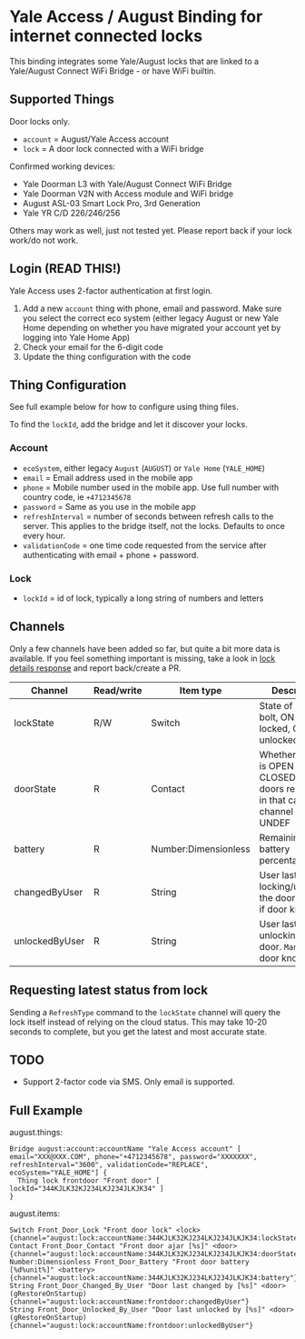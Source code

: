 # Yale Access / August Binding for internet connected locks

This binding integrates some Yale/August locks that are linked to a Yale/August Connect WiFi Bridge - or have WiFi
builtin.

## Supported Things

Door locks only.

* `account` = August/Yale Access account
* `lock` = A door lock connected with a WiFi bridge

Confirmed working devices:

* Yale Doorman L3 with Yale/August Connect WiFi Bridge
* Yale Doorman V2N with Access module and WiFi bridge
* August ASL-03 Smart Lock Pro, 3rd Generation
* Yale YR C/D 226/246/256

Others may work as well, just not tested yet. Please report back if your lock work/do not work.

## Login (READ THIS!)

Yale Access uses 2-factor authentication at first login.

1. Add a new `account` thing with phone, email and password. Make sure you select the correct eco system (either legacy
   August or new Yale Home depending on whether you have migrated your account yet by logging into Yale Home App)
2. Check your email for the 6-digit code
3. Update the thing configuration with the code

## Thing Configuration

See full example below for how to configure using thing files.

To find the `lockId`, add the bridge and let it discover your locks.

### Account

* `ecoSystem`, either legacy `August` (`AUGUST`) or `Yale Home` (`YALE_HOME`)
* `email` = Email address used in the mobile app
* `phone` = Mobile number used in the mobile app. Use full number with country code, ie `+4712345678`
* `password` = Same as you use in the mobile app
* `refreshInterval` = number of seconds between refresh calls to the server. This applies to the bridge itself, not the
  locks. Defaults to once every hour.
* `validationCode` = one time code requested from the service after authenticating with email + phone + password.

### Lock

* `lockId` = id of lock, typically a long string of numbers and letters

## Channels

Only a few channels have been added so far, but quite a bit more data is available.
If you feel something important is missing, take a look
in [lock details response](src/test/resources/get_lock_response.json) and report back/create a PR.

| Channel        | Read/write | Item type            | Description                                                                                           |
|----------------|------------|----------------------|-------------------------------------------------------------------------------------------------------|
| lockState      | R/W        | Switch               | State of locking bolt, ON = locked, OFF = unlocked                                                    |
| doorState      | R          | Contact              | Whether the door is OPEN or CLOSED. Not all doors report this, in that case the channel reports UNDEF |
| battery        | R          | Number:Dimensionless | Remaining battery percentage                                                                          |
| changedByUser  | R          | String               | User last locking/unlocking the door. `Manual` if door knob used                                      |
| unlockedByUser | R          | String               | User last unlocking the door. `Manual` if door knob used                                              |

## Requesting latest status from lock

Sending a `RefreshType` command to the `lockState` channel will query the lock itself instead of relying on the cloud
status. This may take 10-20 seconds to complete, but you get the latest and most accurate state.

## TODO

* Support 2-factor code via SMS. Only email is supported.

## Full Example

august.things:

```
Bridge august:account:accountName "Yale Access account" [ email="XXX@XXX.COM", phone="+4712345678", password="XXXXXXX", refreshInterval="3600", validationCode="REPLACE", ecoSystem="YALE_HOME"] {
  Thing lock frontdoor "Front door" [ lockId="344KJLK32KJ234LKJ234JLKJK34" ]
}
```

august.items:

```
Switch Front_Door_Lock "Front door lock" <lock>  {channel="august:lock:accountName:344KJLK32KJ234LKJ234JLKJK34:lockState"}
Contact Front_Door_Contact "Front door ajar [%s]" <door>   {channel="august:lock:accountName:344KJLK32KJ234LKJ234JLKJK34:doorState"} 
Number:Dimensionless Front_Door_Battery "Front door battery [%d%unit%]" <battery>   {channel="august:lock:accountName:344KJLK32KJ234LKJ234JLKJK34:battery"} 
String Front_Door_Changed_By_User "Door last changed by [%s]" <door> (gRestoreOnStartup)   {channel="august:lock:accountName:frontdoor:changedByUser"} 
String Front_Door_Unlocked_By_User "Door last unlocked by [%s]" <door> (gRestoreOnStartup)   {channel="august:lock:accountName:frontdoor:unlockedByUser"} 
```
